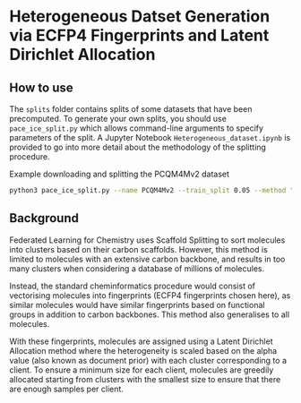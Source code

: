 # Heterogeneous Datset Generation via ECFP4 Fingerprints and Latent Dirichlet Allocation

## How to use

The `splits` folder contains splits of some datasets that have been precomputed. To generate your own splits, you should use `pace_ice_split.py` which allows command-line arguments to specify parameters of the split. A Jupyter Notebook `Heterogeneous_dataset.ipynb` is provided to go into more detail about the methodology of the splitting procedure. 

Example downloading and splitting the PCQM4Mv2 dataset
```bash
python3 pace_ice_split.py --name PCQM4Mv2 --train_split 0.05 --method "scaffold"
```

## Background

Federated Learning for Chemistry uses Scaffold Splitting to sort molecules into clusters based on their carbon scaffolds. However, this method is limited to molecules with an extensive carbon backbone, and results in too many clusters when considering a database of millions of molecules.

Instead, the standard cheminformatics procedure would consist of vectorising molecules into fingerprints (ECFP4 fingerprints chosen here), as similar molecules would have similar fingerprints based on functional groups in addition to carbon backbones. This method also generalises to all molecules. 

With these fingerprints, molecules are assigned using a Latent Dirichlet Allocation method where the heterogeneity is scaled based on the alpha value (also known as document prior) with each cluster corresponding to a client. To ensure a minimum size for each client, molecules are greedily allocated starting from clusters with the smallest size to ensure that there are enough samples per client. 

